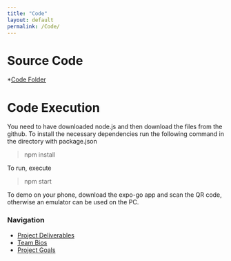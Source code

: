```yaml
---
title: "Code"
layout: default
permalink: /Code/
---
```

# Source Code
*[Code Folder](https://github.com/ldpresley1/StraySpotter/tree/main/react-native-app)

# Code Execution
You need to have downloaded node.js and then download the files from the github.
To install the necessary dependencies run the following command in the directory with package.json

>npm install

To run, execute

>npm start

To demo on your phone, download the expo-go app and scan the QR code, otherwise an emulator can be used on the PC.


### Navigation
* [Project Deliverables](https://ldpresley1.github.io/StraySpotter/ProjectDeliverables/)
* [Team Bios](https://ldpresley1.github.io/StraySpotter/TeamBios/)
* [Project Goals](https://ldpresley1.github.io/StraySpotter/)

